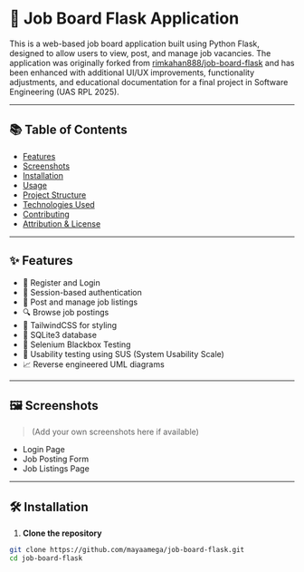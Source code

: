 # 💼 Job Board Flask Application

This is a web-based job board application built using Python Flask, designed to allow users to view, post, and manage job vacancies. The application was originally forked from [rimkahan888/job-board-flask](https://github.com/rimkahan888/job-board-flask) and has been enhanced with additional UI/UX improvements, functionality adjustments, and educational documentation for a final project in Software Engineering (UAS RPL 2025).

---

## 📚 Table of Contents

- [Features](#features)
- [Screenshots](#screenshots)
- [Installation](#installation)
- [Usage](#usage)
- [Project Structure](#project-structure)
- [Technologies Used](#technologies-used)
- [Contributing](#contributing)
- [Attribution & License](#-attribution--license)

---

## ✨ Features

- 📝 Register and Login
- 🔐 Session-based authentication
- 📄 Post and manage job listings
- 🔍 Browse job postings
- 🧩 TailwindCSS for styling
- 📂 SQLite3 database
- 🧪 Selenium Blackbox Testing
- 👥 Usability testing using SUS (System Usability Scale)
- 📈 Reverse engineered UML diagrams

---

## 🖼 Screenshots

> (Add your own screenshots here if available)

- Login Page  
- Job Posting Form  
- Job Listings Page

---

## 🛠 Installation

1. **Clone the repository**
```bash
git clone https://github.com/mayaamega/job-board-flask.git
cd job-board-flask
